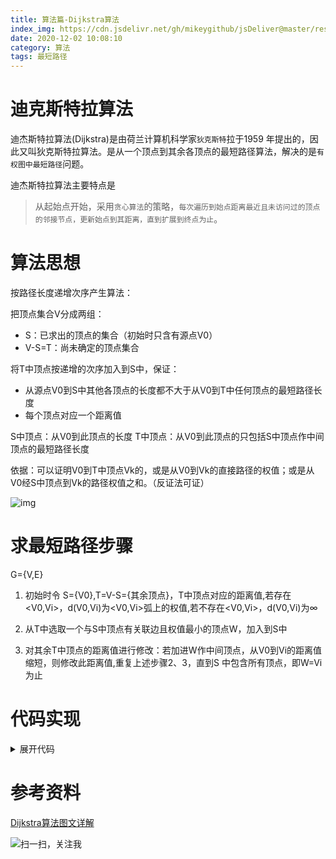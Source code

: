 ```yaml
---
title: 算法篇-Dijkstra算法
index_img: https://cdn.jsdelivr.net/gh/mikeygithub/jsDeliver@master/resource/img/Dijkstra.png
date: 2020-12-02 10:08:10
category: 算法
tags: 最短路径
---
```


# 迪克斯特拉算法

迪杰斯特拉算法(Dijkstra)是由荷兰计算机科学家`狄克斯特`拉于1959 年提出的，因此又叫狄克斯特拉算法。是从一个顶点到其余各顶点的最短路径算法，解决的是`有权图中最短路径`问题。

迪杰斯特拉算法主要特点是

>从起始点开始，采用`贪心算法`的策略，`每次遍历到始点距离最近且未访问过的顶点的邻接节点，更新始点到其距离，直到扩展到终点为止`。

# 算法思想

按路径长度递增次序产生算法：

把顶点集合V分成两组： 
- S：已求出的顶点的集合（初始时只含有源点V0） 
- V-S=T：尚未确定的顶点集合 

将T中顶点按递增的次序加入到S中，保证： 
- 从源点V0到S中其他各顶点的长度都不大于从V0到T中任何顶点的最短路径长度  
- 每个顶点对应一个距离值 

S中顶点：从V0到此顶点的长度 
T中顶点：从V0到此顶点的只包括S中顶点作中间顶点的最短路径长度  

依据：可以证明V0到T中顶点Vk的，或是从V0到Vk的直接路径的权值；或是从V0经S中顶点到Vk的路径权值之和。（反证法可证）

![img](https://cdn.jsdelivr.net/gh/mikeygithub/jsDeliver@master/resource/img/dijkstra-1.gif)


# 求最短路径步骤 

G={V,E}

1. 初始时令 S={V0},T=V-S={其余顶点}，T中顶点对应的距离值,若存在<V0,Vi>，d(V0,Vi)为<V0,Vi>弧上的权值,若不存在<V0,Vi>，d(V0,Vi)为∞ 

2. 从T中选取一个与S中顶点有关联边且权值最小的顶点W，加入到S中  

3. 对其余T中顶点的距离值进行修改：若加进W作中间顶点，从V0到Vi的距离值缩短，则修改此距离值,重复上述步骤2、3，直到S  中包含所有顶点，即W=Vi为止 


# 代码实现

<details>
  <summary><span>展开代码</span></summary>
  <br>

```java

```
</details>

# 参考资料

[Dijkstra算法图文详解](https://blog.csdn.net/lbperfect123/article/details/84281300)<br/>


![扫一扫，关注我](https://cdn.jsdelivr.net/gh/mikeygithub/jsDeliver@master/resource/img/wechat.jpg)